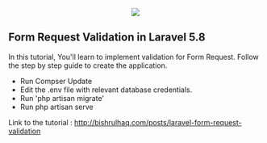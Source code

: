 <p align="center"><img src="https://laravel.com/assets/img/components/logo-laravel.svg"></p>

## Form Request Validation in Laravel 5.8

In this tutorial, You'll learn to implement validation for Form Request. Follow the step by step guide to create the application.

- Run Compser Update
- Edit the .env file with relevant database credentials.
- Run 'php artisan migrate'
- Run php artisan serve

Link to the tutorial : http://bishrulhaq.com/posts/laravel-form-request-validation
